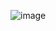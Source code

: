 ![image](https://user-images.githubusercontent.com/62277179/190389273-61f4265e-af3d-4686-a664-3deca902d65b.png)
